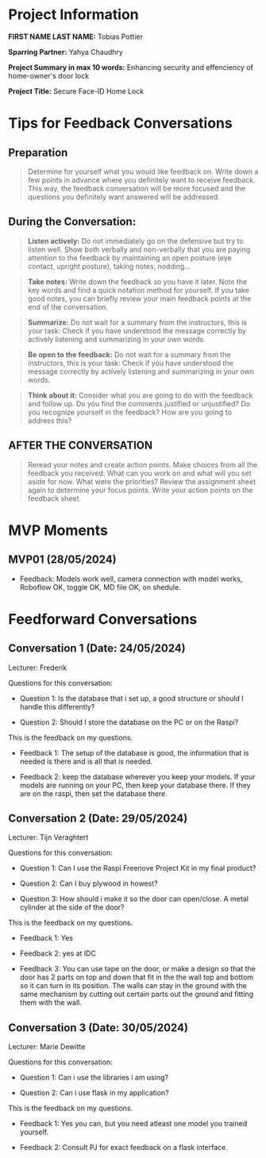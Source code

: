 # Project Information

**FIRST NAME LAST NAME:** Tobias Pottier

**Sparring Partner:** Yahya Chaudhry

**Project Summary in max 10 words:** Enhancing security and effenciency of home-owner's door lock

**Project Title:** Secure Face-ID Home Lock

# Tips for Feedback Conversations

## Preparation

> Determine for yourself what you would like feedback on. Write down a few points in advance where you definitely want to receive feedback. This way, the feedback conversation will be more focused and the questions you definitely want answered will be addressed.

## During the Conversation:

> **Listen actively:** Do not immediately go on the defensive but try to listen well. Show both verbally and non-verbally that you are paying attention to the feedback by maintaining an open posture (eye contact, upright posture), taking notes, nodding...

> **Take notes:** Write down the feedback so you have it later. Note the key words and find a quick notation method for yourself. If you take good notes, you can briefly review your main feedback points at the end of the conversation.

> **Summarize:** Do not wait for a summary from the instructors, this is your task: Check if you have understood the message correctly by actively listening and summarizing in your own words.

> **Be open to the feedback:** Do not wait for a summary from the instructors, this is your task: Check if you have understood the message correctly by actively listening and summarizing in your own words.

> **Think about it:** Consider what you are going to do with the feedback and follow up. Do you find the comments justified or unjustified? Do you recognize yourself in the feedback? How are you going to address this?

## AFTER THE CONVERSATION

> Reread your notes and create action points. Make choices from all the feedback you received: What can you work on and what will you set aside for now. What were the priorities? Review the assignment sheet again to determine your focus points. Write your action points on the feedback sheet.
# MVP Moments

## MVP01 (28/05/2024)

- Feedback: Models work well, camera connection with model works, Roboflow OK, toggle OK, MD file OK, on shedule.

# Feedforward Conversations

## Conversation 1 (Date: 24/05/2024)

Lecturer: Frederik

Questions for this conversation:

- Question 1: Is the database that i set up, a good structure or should I handle this differently?

- Question 2: Should I store the database on the PC or on the Raspi?

This is the feedback on my questions.

- Feedback 1: The setup of the database is good, the information that is needed is there and is all that is needed.

- Feedback 2: keep the database wherever you keep your models. If your models are running on your PC, then keep your database there. If they are on the raspi, then set the database there.

## Conversation 2 (Date: 29/05/2024)

Lecturer: Tijn Veraghtert

Questions for this conversation:

- Question 1: Can I use the Raspi Freenove Project Kit in my final product?

- Question 2: Can I buy plywood in howest?

- Question 3: How should i make it so the door can open/close. A metal cylinder at the side of the door?

This is the feedback on my questions.

- Feedback 1: Yes

- Feedback 2: yes at IDC

- Feedback 3: You can use tape on the door, or make a design so that the door has 2 parts on top and down that fit in the the wall top and bottom so it can turn in its position. The walls can stay in the ground with the same mechanism by cutting out certain parts out the ground and fitting them with the wall.

## Conversation 3 (Date: 30/05/2024)

Lecturer: Marie Dewitte

Questions for this conversation:

- Question 1: Can i use the libraries i am using?

- Question 2: Can i use flask in my application?

This is the feedback on my questions.

- Feedback 1: Yes you can, but you need atleast one model you trained yourself.

- Feedback 2: Consult PJ for exact feedback on a flask interface.
